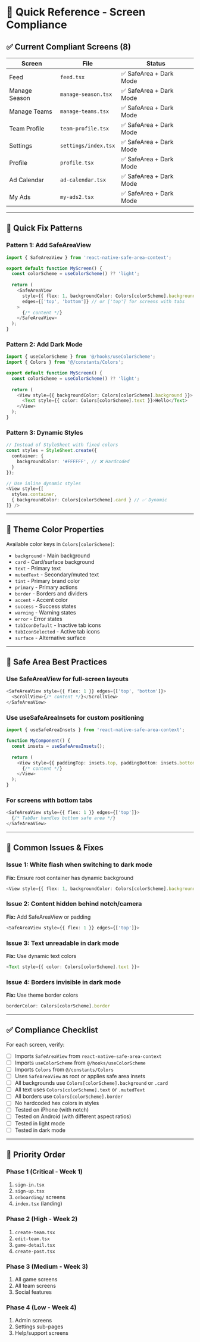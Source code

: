 # 📱 Quick Reference - Screen Compliance

## ✅ Current Compliant Screens (8)

| Screen | File | Status |
|--------|------|--------|
| Feed | `feed.tsx` | ✅ SafeArea + Dark Mode |
| Manage Season | `manage-season.tsx` | ✅ SafeArea + Dark Mode |
| Manage Teams | `manage-teams.tsx` | ✅ SafeArea + Dark Mode |
| Team Profile | `team-profile.tsx` | ✅ SafeArea + Dark Mode |
| Settings | `settings/index.tsx` | ✅ SafeArea + Dark Mode |
| Profile | `profile.tsx` | ✅ SafeArea + Dark Mode |
| Ad Calendar | `ad-calendar.tsx` | ✅ SafeArea + Dark Mode |
| My Ads | `my-ads2.tsx` | ✅ SafeArea + Dark Mode |

---

## 🔧 Quick Fix Patterns

### Pattern 1: Add SafeAreaView
```typescript
import { SafeAreaView } from 'react-native-safe-area-context';

export default function MyScreen() {
  const colorScheme = useColorScheme() ?? 'light';
  
  return (
    <SafeAreaView 
      style={{ flex: 1, backgroundColor: Colors[colorScheme].background }}
      edges={['top', 'bottom']} // or ['top'] for screens with tabs
    >
      {/* content */}
    </SafeAreaView>
  );
}
```

### Pattern 2: Add Dark Mode
```typescript
import { useColorScheme } from '@/hooks/useColorScheme';
import { Colors } from '@/constants/Colors';

export default function MyScreen() {
  const colorScheme = useColorScheme() ?? 'light';
  
  return (
    <View style={{ backgroundColor: Colors[colorScheme].background }}>
      <Text style={{ color: Colors[colorScheme].text }}>Hello</Text>
    </View>
  );
}
```

### Pattern 3: Dynamic Styles
```typescript
// Instead of StyleSheet with fixed colors
const styles = StyleSheet.create({
  container: {
    backgroundColor: '#FFFFFF', // ❌ Hardcoded
  }
});

// Use inline dynamic styles
<View style={[
  styles.container,
  { backgroundColor: Colors[colorScheme].card } // ✅ Dynamic
]} />
```

---

## 🎨 Theme Color Properties

Available color keys in `Colors[colorScheme]`:

- `background` - Main background
- `card` - Card/surface background
- `text` - Primary text
- `mutedText` - Secondary/muted text
- `tint` - Primary brand color
- `primary` - Primary actions
- `border` - Borders and dividers
- `accent` - Accent color
- `success` - Success states
- `warning` - Warning states
- `error` - Error states
- `tabIconDefault` - Inactive tab icons
- `tabIconSelected` - Active tab icons
- `surface` - Alternative surface

---

## 📏 Safe Area Best Practices

### Use SafeAreaView for full-screen layouts
```typescript
<SafeAreaView style={{ flex: 1 }} edges={['top', 'bottom']}>
  <ScrollView>{/* content */}</ScrollView>
</SafeAreaView>
```

### Use useSafeAreaInsets for custom positioning
```typescript
import { useSafeAreaInsets } from 'react-native-safe-area-context';

function MyComponent() {
  const insets = useSafeAreaInsets();
  
  return (
    <View style={{ paddingTop: insets.top, paddingBottom: insets.bottom }}>
      {/* content */}
    </View>
  );
}
```

### For screens with bottom tabs
```typescript
<SafeAreaView style={{ flex: 1 }} edges={['top']}>
  {/* TabBar handles bottom safe area */}
</SafeAreaView>
```

---

## 🚨 Common Issues & Fixes

### Issue 1: White flash when switching to dark mode
**Fix:** Ensure root container has dynamic background
```typescript
<View style={{ flex: 1, backgroundColor: Colors[colorScheme].background }}>
```

### Issue 2: Content hidden behind notch/camera
**Fix:** Add SafeAreaView or padding
```typescript
<SafeAreaView style={{ flex: 1 }} edges={['top']}>
```

### Issue 3: Text unreadable in dark mode
**Fix:** Use dynamic text colors
```typescript
<Text style={{ color: Colors[colorScheme].text }}>
```

### Issue 4: Borders invisible in dark mode
**Fix:** Use theme border colors
```typescript
borderColor: Colors[colorScheme].border
```

---

## ✅ Compliance Checklist

For each screen, verify:

- [ ] Imports `SafeAreaView` from `react-native-safe-area-context`
- [ ] Imports `useColorScheme` from `@/hooks/useColorScheme`
- [ ] Imports `Colors` from `@/constants/Colors`
- [ ] Uses `SafeAreaView` as root or applies safe area insets
- [ ] All backgrounds use `Colors[colorScheme].background` or `.card`
- [ ] All text uses `Colors[colorScheme].text` or `.mutedText`
- [ ] All borders use `Colors[colorScheme].border`
- [ ] No hardcoded hex colors in styles
- [ ] Tested on iPhone (with notch)
- [ ] Tested on Android (with different aspect ratios)
- [ ] Tested in light mode
- [ ] Tested in dark mode

---

## 🎯 Priority Order

### Phase 1 (Critical - Week 1)
1. `sign-in.tsx`
2. `sign-up.tsx`
3. `onboarding/` screens
4. `index.tsx` (landing)

### Phase 2 (High - Week 2)
1. `create-team.tsx`
2. `edit-team.tsx`
3. `game-detail.tsx`
4. `create-post.tsx`

### Phase 3 (Medium - Week 3)
1. All game screens
2. All team screens
3. Social features

### Phase 4 (Low - Week 4)
1. Admin screens
2. Settings sub-pages
3. Help/support screens

